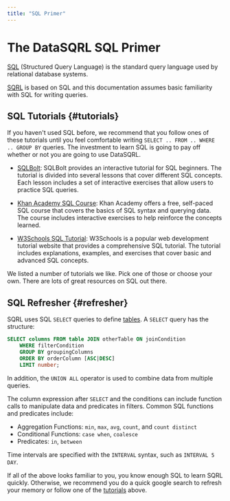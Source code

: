 ```yaml
---
title: "SQL Primer"
---
```


# The DataSQRL SQL Primer

[SQL](https://en.wikipedia.org/wiki/SQL) (Structured Query Language) is the standard query language used by relational database systems.

[SQRL](../../overview) is based on SQL and this documentation assumes basic familiarity with SQL for writing queries.

## SQL Tutorials {#tutorials}

If you haven't used SQL before, we recommend that you follow ones of these tutorials until you feel comfortable writing `SELECT .. FROM .. WHERE .. GROUP BY` queries. The investment to learn SQL is going to pay off whether or not you are going to use DataSQRL.

* [SQLBolt](https://sqlbolt.com/): SQLBolt provides an interactive tutorial for SQL beginners. The tutorial is divided into several lessons that cover different SQL concepts. Each lesson includes a set of interactive exercises that allow users to practice SQL queries.

* [Khan Academy SQL Course](https://www.khanacademy.org/computing/computer-programming/sql): Khan Academy offers a free, self-paced SQL course that covers the basics of SQL syntax and querying data. The course includes interactive exercises to help reinforce the concepts learned.

* [W3Schools SQL Tutorial](https://www.w3schools.com/sql/): W3Schools is a popular web development tutorial website that provides a comprehensive SQL tutorial. The tutorial includes explanations, examples, and exercises that cover basic and advanced SQL concepts.

We listed a number of tutorials we like. Pick one of those or choose your own. There are lots of great resources on SQL out there.

## SQL Refresher {#refresher}

SQRL uses SQL `SELECT` queries to define [tables](../table). A `SELECT` query has the structure:

```sql
SELECT columns FROM table JOIN otherTable ON joinCondition 
    WHERE filterCondition 
    GROUP BY groupingColumns
    ORDER BY orderColumn [ASC|DESC]
    LIMIT number;
```

In addition, the `UNION ALL` operator is used to combine data from multiple queries. 

The column expression after `SELECT` and the conditions can include function calls to manipulate data and predicates in filters. Common SQL functions and predicates include:

* Aggregation Functions: `min`, `max`, `avg`, `count`, and `count distinct`
* Conditional Functions: `case when`, `coalesce`
* Predicates: `in`, `between`

Time intervals are specified with the `INTERVAL` syntax, such as `INTERVAL 5 DAY`.

If all of the above looks familiar to you, you know enough SQL to learn SQRL quickly. Otherwise, we recommend you do a quick google search to refresh your memory or follow one of the [tutorials](#tutorials) above.


